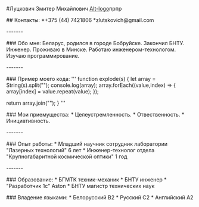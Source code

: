 #Луцкович Змитер Михайлович
[Alt-logo](./logo.png)прпр
<p>
## Контакты:
*+375 (44) 7421806
*zlutskovich@gmail.com 
</p>
-------
<p>
### Обо мне:
Беларус, родился в городе Бобруйске. Закончил БНТУ. Инженер. Проживаю в Минске. Работаю инженером-технологом. Изучаю программирование.
</p>
-------
<p>
### Пример моего кода:
'''
 function explode(s) {
  let array = String(s).split("");
  console.log(array);
  array.forEach((value,index) => {
    array[index] = value.repeat(value);
  });
   
  return array.join("");
 }
 '''
</p>
<p>
### Мои приемущества:
* Целеустремленность.
* Отвественность.
* Инициативность.
</p>
-------
<p>
### Опыт работы:
* Младший научник сотрудник лаборатории "Лазерных технологий" 6 лет
* Инженер-технолог отдела "Крупногабаритной космической оптики" 1 год 
</p>
-------
<P>
### Образование:
* БГМТК техник-механик
* БНТУ инженер
* "Разработчик 1с" Aston
* БНТУ магистр технических наук
</p>
<p>
### Владение языками:
* Белорусский B2
* Русский C2
* Английский A2
</p>

